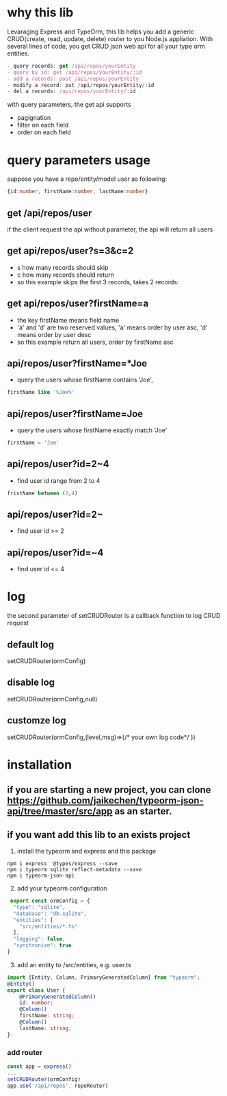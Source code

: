 # why this lib
Levaraging Express and TypeOrm, this lib helps you add a generic CRUD(create, read, update, delete) router to you Node.js appliation.
With several lines of code, you get CRUD json web api for all your type orm entities.
``` typescript
- query records: get /api/repos/yourEntity 
- query by id: get /api/repos/yourEntity/:id
- add a records: post /api/repos/yourEntity
- modify a record: put /api/repos/yourEntity/:id
- del a records: /api/repos/yourEntity/:id
```

with query parameters, the get api supports
- pagignation
- filter on each field 
- order on each field

# query parameters usage
suppose you have a repo/entity/model user as following:
```typescript
{id:number, firstName:number, lastName:number}
```
## get /api/repos/user
if the client request the api without parameter, the api will return all users
## get  api/repos/user?s=3&c=2 
- s how many records should skip
- c how many records should return 
- so this example skips the first 3 records, takes 2 records: 
## get api/repos/user?firstName=a
- the key firstName means field name
- 'a' and 'd' are two reserved values, 'a' means order by user asc, 'd' means order by user desc
- so this example return all users, order by firstName asc
## api/repos/user?firstName=*Joe
- query the users whose firstName contains 'Joe', 
```sql
firstName like '%Joe%'
```
## api/repos/user?firstName=Joe
- query the users whose firstName exactly match 'Joe'
```sql
firstName = 'Joe'
```
## api/repos/user?id=2~4
- find user id range from 2 to 4<br/>
```sql
fristName between (2,4)
```
## api/repos/user?id=2~
- find user id >= 2 <br/>

## api/repos/user?id=~4
- find user id <= 4

# log
the second parameter of setCRUDRouter is a callback function to log CRUD request
## default log
setCRUDRouter(ormConfig)

## disable log
setCRUDRouter(ormConfig,null)

## customze log
setCRUDRouter(ormConfig,(level,msg)=>{/* your own log code*/ })



# installation
## if you are starting a new project, you can clone https://github.com/jaikechen/typeorm-json-api/tree/master/src/app as an starter.
## if you want add this lib to an exists project
1. install the typeorm and express and this package
```
npm i express  @types/express --save
npm i typeorm sqlite reflect-metadata --save
npm i typeorm-json-api
```

2. add your typeorm configuration 
```typescript
 export const ormConfig = {
  "type": "sqlite",
  "database": "db.sqlite",
  "entities": [
    "src/entities/*.ts"
  ],
  "logging": false,
  "synchronize": true
}
```

3. add an entity to /src/entities, e.g. user.ts
``` typescript
import {Entity, Column, PrimaryGeneratedColumn} from "typeorm";
@Entity()
export class User {
    @PrimaryGeneratedColumn()
    id: number;
    @Column()
    firstName: string;
    @Column()
    lastName: string;
}
```

### add router

``` typescript
const app = express()
...
setCRUDRouter(ormConfig)
app.use('/api/repos', repoRouter)
```